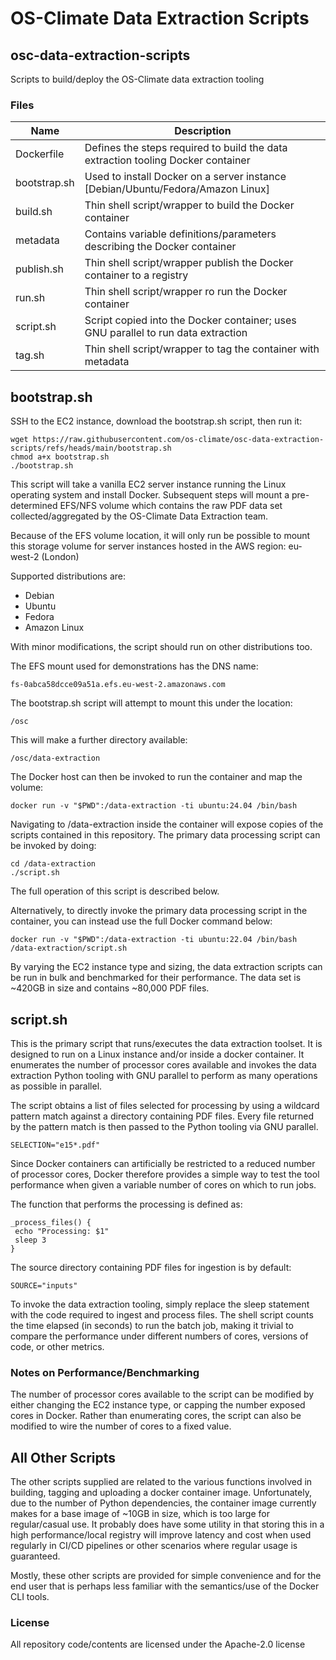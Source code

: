 <!--
[comment]: # SPDX-License-Identifier: Apache-2.0
[comment]: # SPDX-FileCopyrightText: 2024 The Linux Foundation
-->

# OS-Climate Data Extraction Scripts

## osc-data-extraction-scripts

Scripts to build/deploy the OS-Climate data extraction tooling

### Files

<!-- markdownlint-disable MD013 -->

| Name         | Description                                                                       |
| ------------ | --------------------------------------------------------------------------------- |
| Dockerfile   | Defines the steps required to build the data extraction tooling Docker container  |
| bootstrap.sh | Used to install Docker on a server instance [Debian/Ubuntu/Fedora/Amazon Linux]   |
| build.sh     | Thin shell script/wrapper to build the Docker container                           |
| metadata     | Contains variable definitions/parameters describing the Docker container          |
| publish.sh   | Thin shell script/wrapper publish the Docker container to a registry              |
| run.sh       | Thin shell script/wrapper ro run the Docker container                             |
| script.sh    | Script copied into the Docker container; uses GNU parallel to run data extraction |
| tag.sh       | Thin shell script/wrapper to tag the container with metadata                      |

<!-- markdownlint-enable MD013 -->

## bootstrap.sh

SSH to the EC2 instance, download the bootstrap.sh script, then run it:

```console
wget https://raw.githubusercontent.com/os-climate/osc-data-extraction-scripts/refs/heads/main/bootstrap.sh
chmod a+x bootstrap.sh
./bootstrap.sh
```

This script will take a vanilla EC2 server instance running the Linux operating
system and install Docker. Subsequent steps will mount a pre-determined EFS/NFS
volume which contains the raw PDF data set collected/aggregated by the
OS-Climate Data Extraction team.

Because of the EFS volume location, it will only run be possible to mount this
storage volume for server instances hosted in the AWS region: eu-west-2 (London)

Supported distributions are:

- Debian
- Ubuntu
- Fedora
- Amazon Linux

With minor modifications, the script should run on other distributions too.

The EFS mount used for demonstrations has the DNS name:

`fs-0abca58dcce09a51a.efs.eu-west-2.amazonaws.com`

The bootstrap.sh script will attempt to mount this under the location:

`/osc`

This will make a further directory available:

`/osc/data-extraction`

The Docker host can then be invoked to run the container and map the volume:

```console
docker run -v "$PWD":/data-extraction -ti ubuntu:24.04 /bin/bash
```

Navigating to /data-extraction inside the container will expose copies of the
scripts contained in this repository. The primary data processing script can be
invoked by doing:

```console
cd /data-extraction
./script.sh
```

The full operation of this script is described below.

Alternatively, to directly invoke the primary data processing script in the
container, you can instead use the full Docker command below:

```console
docker run -v "$PWD":/data-extraction -ti ubuntu:22.04 /bin/bash /data-extraction/script.sh
```

By varying the EC2 instance type and sizing, the data extraction scripts can be
run in bulk and benchmarked for their performance. The data set is ~420GB in
size and contains ~80,000 PDF files.

## script.sh

This is the primary script that runs/executes the data extraction toolset. It
is designed to run on a Linux instance and/or inside a docker container. It
enumerates the number of processor cores available and invokes the data
extraction Python tooling with GNU parallel to perform as many operations as
possible in parallel.

The script obtains a list of files selected for processing by using a wildcard
pattern match against a directory containing PDF files. Every file returned by
the pattern match is then passed to the Python tooling via GNU parallel.

```console
SELECTION="e15*.pdf"
```

Since Docker containers can artificially be restricted to a reduced number of
processor cores, Docker therefore provides a simple way to test the tool
performance when given a variable number of cores on which to run jobs.

The function that performs the processing is defined as:

```console
_process_files() {
 echo "Processing: $1"
 sleep 3
}
```

The source directory containing PDF files for ingestion is by default:

```console
SOURCE="inputs"
```

To invoke the data extraction tooling, simply replace the sleep statement with
the code required to ingest and process files. The shell script counts the
time elapsed (in seconds) to run the batch job, making it trivial to compare
the performance under different numbers of cores, versions of code, or other
metrics.

### Notes on Performance/Benchmarking

The number of processor cores available to the script can be modified by
either changing the EC2 instance type, or capping the number exposed cores in
Docker. Rather than enumerating cores, the script can also be modified to wire
the number of cores to a fixed value.

## All Other Scripts

The other scripts supplied are related to the various functions involved in
building, tagging and uploading a docker container image. Unfortunately, due
to the number of Python dependencies, the container image currently makes
for a base image of ~10GB in size, which is too large for regular/casual use.
It probably does have some utility in that storing this in a high
performance/local registry will improve latency and cost when used regularly in
CI/CD pipelines or other scenarios where regular usage is guaranteed.

Mostly, these other scripts are provided for simple convenience and for the end
user that is perhaps less familiar with the semantics/use of the Docker CLI
tools.

### License

All repository code/contents are licensed under the Apache-2.0 license
